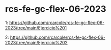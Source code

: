 # rcs-fe-gc-flex-06-2023

1:
https://github.com/rcarcole/rcs-fe-gc-flex-06-2023/tree/main/Ejercicio%201

2:
https://github.com/rcarcole/rcs-fe-gc-flex-06-2023/tree/main/Ejercicio%202

